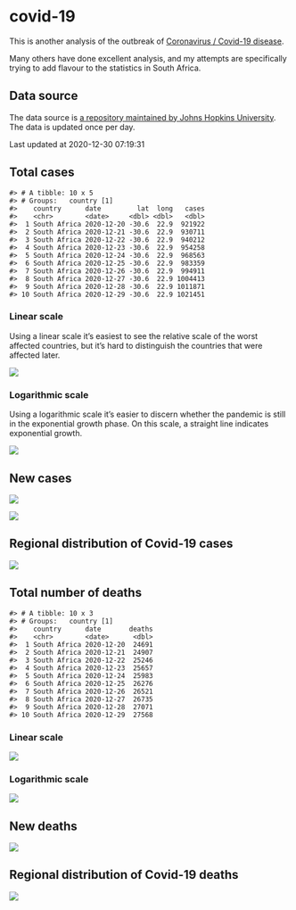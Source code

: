 
<!-- README.md is generated from README.Rmd. Please edit that file -->

# covid-19

<!-- badges: start -->

<!-- badges: end -->

This is another analysis of the outbreak of [Coronavirus / Covid-19
disease](https://en.wikipedia.org/wiki/Coronavirus_disease_2019).

Many others have done excellent analysis, and my attempts are
specifically trying to add flavour to the statistics in South Africa.

## Data source

The data source is [a repository maintained by Johns Hopkins
University](https://github.com/CSSEGISandData/COVID-19). The data is
updated once per day.

Last updated at 2020-12-30 07:19:31

## Total cases

    #> # A tibble: 10 x 5
    #> # Groups:   country [1]
    #>    country      date         lat  long   cases
    #>    <chr>        <date>     <dbl> <dbl>   <dbl>
    #>  1 South Africa 2020-12-20 -30.6  22.9  921922
    #>  2 South Africa 2020-12-21 -30.6  22.9  930711
    #>  3 South Africa 2020-12-22 -30.6  22.9  940212
    #>  4 South Africa 2020-12-23 -30.6  22.9  954258
    #>  5 South Africa 2020-12-24 -30.6  22.9  968563
    #>  6 South Africa 2020-12-25 -30.6  22.9  983359
    #>  7 South Africa 2020-12-26 -30.6  22.9  994911
    #>  8 South Africa 2020-12-27 -30.6  22.9 1004413
    #>  9 South Africa 2020-12-28 -30.6  22.9 1011871
    #> 10 South Africa 2020-12-29 -30.6  22.9 1021451

### Linear scale

Using a linear scale it’s easiest to see the relative scale of the worst
affected countries, but it’s hard to distinguish the countries that were
affected later.

![](README_files/figure-gfm/unnamed-chunk-3-1.png)<!-- -->

### Logarithmic scale

Using a logarithmic scale it’s easier to discern whether the pandemic is
still in the exponential growth phase. On this scale, a straight line
indicates exponential growth.

![](README_files/figure-gfm/unnamed-chunk-4-1.png)<!-- -->

## New cases

![](README_files/figure-gfm/new-cases-1.png)<!-- -->

![](README_files/figure-gfm/new-cases-plot-1.png)<!-- -->

## Regional distribution of Covid-19 cases

![](README_files/figure-gfm/unnamed-chunk-5-1.png)<!-- -->

## Total number of deaths

    #> # A tibble: 10 x 3
    #> # Groups:   country [1]
    #>    country      date       deaths
    #>    <chr>        <date>      <dbl>
    #>  1 South Africa 2020-12-20  24691
    #>  2 South Africa 2020-12-21  24907
    #>  3 South Africa 2020-12-22  25246
    #>  4 South Africa 2020-12-23  25657
    #>  5 South Africa 2020-12-24  25983
    #>  6 South Africa 2020-12-25  26276
    #>  7 South Africa 2020-12-26  26521
    #>  8 South Africa 2020-12-27  26735
    #>  9 South Africa 2020-12-28  27071
    #> 10 South Africa 2020-12-29  27568

### Linear scale

![](README_files/figure-gfm/unnamed-chunk-10-1.png)<!-- -->

### Logarithmic scale

![](README_files/figure-gfm/unnamed-chunk-11-1.png)<!-- -->

## New deaths

![](README_files/figure-gfm/unnamed-chunk-12-1.png)<!-- -->

## Regional distribution of Covid-19 deaths

![](README_files/figure-gfm/unnamed-chunk-13-1.png)<!-- -->
